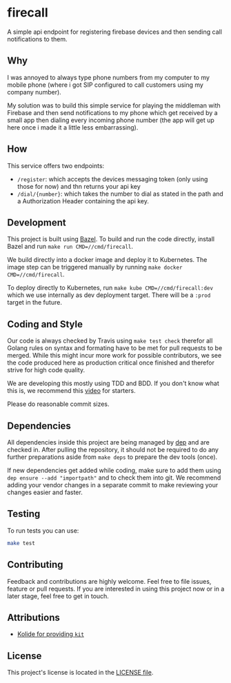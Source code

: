 # firecall

A simple api endpoint for registering firebase devices and then sending call notifications to them.

## Why

I was annoyed to always type phone numbers from my computer to my mobile phone (where i got SIP configured to call customers using my company number).

My solution was to build this simple service for playing the middleman with Firebase and then send notifications to my phone which get received by a small app then dialing every incoming phone number (the app will get up here once i made it a little less embarrassing).

## How

This service offers two endpoints:

* `/register`: which accepts the devices messaging token (only using those for now) and thn returns your api key
* `/dial/{number}`: which takes the number to dial as stated in the path and a Authorization Header containing the api key.

## Development

This project is built using [Bazel](https://bazel.build).
To build and run the code directly, install Bazel and run `make run CMD=//cmd/firecall`.

We build directly into a docker image and deploy it to Kubernetes.
The image step can be triggered manually by running `make docker CMD=//cmd/firecall`.

To deploy directly to Kubernetes, run `make kube CMD=//cmd/firecall:dev` which we use internally as dev deployment target.
There will be a `:prod` target in the future.

## Coding and Style

Our code is always checked by Travis using `make test check` therefor all Golang rules on syntax and formating have to be met for pull requests to be merged.
While this might incur more work for possible contributors, we see the code produced here as production critical once finished and therefor strive for high code quality.

We are developing this mostly using TDD and BDD. If you don't know what this is, we recommend this [video](https://www.youtube.com/watch?v=uFXfTXSSt4I) for starters.

Please do reasonable commit sizes.

## Dependencies

All dependencies inside this project are being managed by [dep](https://github.com/golang/dep) and are checked in.
After pulling the repository, it should not be required to do any further preparations aside from `make deps` to prepare the dev tools (once).

If new dependencies get added while coding, make sure to add them using `dep ensure --add "importpath"` and to check them into git.
We recommend adding your vendor changes in a separate commit to make reviewing your changes easier and faster.

## Testing

To run tests you can use:

```bash
make test
```

## Contributing

Feedback and contributions are highly welcome. Feel free to file issues, feature or pull requests.
If you are interested in using this project now or in a later stage, feel free to get in touch.

## Attributions

* [Kolide for providing `kit`](https://github.com/kolide/kit)

## License

This project's license is located in the [LICENSE file](LICENSE).